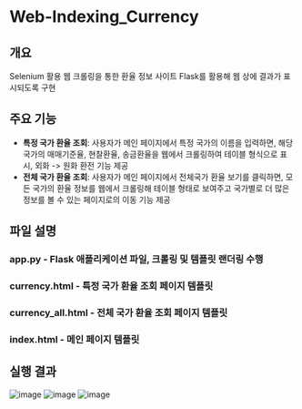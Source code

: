# Web-Indexing_Currency

## 개요
Selenium 활용 웹 크롤링을 통한 환율 정보 사이트 Flask를 활용해 웹 상에 결과가 표시되도록 구현

## 주요 기능
- **특정 국가 환율 조회**: 사용자가 메인 페이지에서 특정 국가의 이름을 입력하면, 해당 국가의 매매기준율, 현찰환율, 송금환율을 웹에서 크롤링하여 테이블 형식으로 표시, 외화 -> 원화 환전 기능 제공
- **전체 국가 환율 조회**: 사용자가 메인 페이지에서 전체국가 환율 보기를 클릭하면, 모든 국가의 환율 정보를 웹에서 크롤링해 테이블 형태로 보여주고 국가별로 더 많은 정보를 볼 수 있는 페이지로의 이동 기능 제공

## 파일 설명
### app.py - Flask 애플리케이션 파일, 크롤링 및 템플릿 랜더링 수행
### currency.html - 특정 국가 환율 조회 페이지 템플릿
### currency_all.html - 전체 국가 환율 조회 페이지 템플릿
### index.html - 메인 페이지 템플릿

## 실행 결과
![image](https://github.com/user-attachments/assets/74bb745b-239f-41af-9d9c-0045b2bca7ab)
![image](https://github.com/user-attachments/assets/dbf65598-b724-48b6-aa5b-7463b1c6e106)
![image](https://github.com/user-attachments/assets/3d77b467-ca1a-4fdf-a7e4-fce8c308c890)
